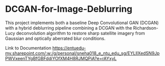 # DCGAN-for-Image-Deblurring
This project implements both a baseline Deep Convolutional GAN (DCGAN) with a hybrid deblurring pipeline combining a DCGAN with the Richardson-Lucy deconvolution algorithm to restore sharp satellite imagery from Gaussian and optically aberrated blur conditions.

Link to Documentation
https://entuedu-my.sharepoint.com/:w:/g/personal/sneha018_e_ntu_edu_sg/EYLllXedSN9JpPWVxeenTYgBfGBFddiYOfXM4H8RJMQPiA?e=rAYxyL


